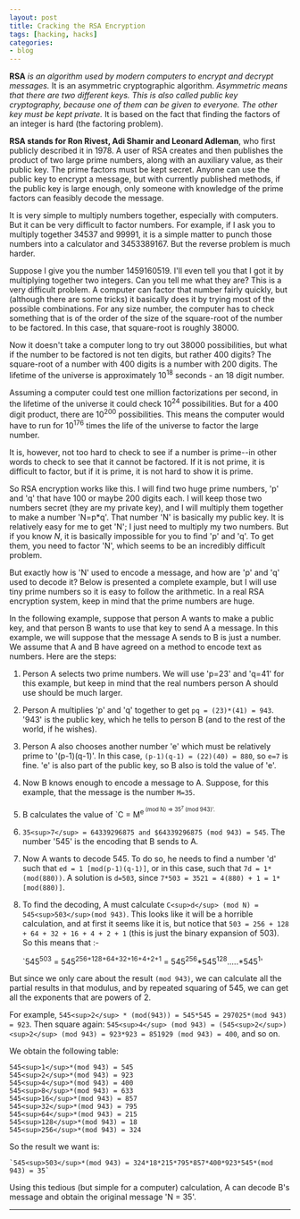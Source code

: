 ```yaml
---
layout: post
title: Cracking the RSA Encryption
tags: [hacking, hacks]
categories:
- blog
---
```


**RSA** *is an algorithm used by modern computers to encrypt and decrypt messages.* It is an asymmetric cryptographic algorithm.
*Asymmetric means that there are two different keys. This is also called public key cryptography, because one of them can be
given to everyone. The other key must be kept private.* It is based on the fact that finding the factors of an integer is hard
(the factoring problem).

**RSA stands for Ron Rivest, Adi Shamir and Leonard Adleman**, who first publicly described it in 1978. A user of RSA creates
and then publishes the product of two large prime numbers, along with an auxiliary value, as their public key. The prime
factors must be kept secret. Anyone can use the public key to encrypt a message, but with currently published methods, if
the public key is large enough, only someone with knowledge of the prime factors can feasibly decode the message.

It is very simple to multiply numbers together, especially with computers. But it can be very difficult to factor numbers.
For example, if I ask you to multiply together 34537 and 99991, it is a simple matter to punch those numbers into a
calculator and 3453389167. But the reverse problem is much harder.

Suppose I give you the number 1459160519. I'll even tell you that I got it by multiplying together two integers. Can you tell
me what they are? This is a very difficult problem. A computer can factor that number fairly quickly, but (although there are
some tricks) it basically does it by trying most of the possible combinations. For any size number, the computer has to check
something that is of the order of the size of the square-root of the number to be factored. In this case, that square-root is
roughly 38000.

Now it doesn't take a computer long to try out 38000 possibilities, but what if the number to be factored is not ten digits,
but rather 400 digits? The square-root of a number with 400 digits is a number with 200 digits. The lifetime of the universe
is approximately 10<sup>18</sup> seconds - an 18 digit number.

Assuming a computer could test one million factorizations per second, in the lifetime of the universe it could check
10<sup>24</sup> possibilities. But for a 400 digit product, there are 10<sup>200</sup> possibilities. 
This means the computer would have to run for 10<sup>176</sup> times the life of the universe to factor the large number.

It is, however, not too hard to check to see if a number is prime--in other words to check to see that it cannot be factored.
If it is not prime, it is difficult to factor, but if it is prime, it is not hard to show it is prime.

So RSA encryption works like this. I will find two huge prime numbers, 'p' and 'q' that have 100 or maybe 200 digits each.
I will keep those two numbers secret (they are my private key), and I will multiply them together to make a number 'N=p*q'.
That number 'N' is basically my public key. It is relatively easy for me to get 'N'; I just need to multiply my two numbers.
But if you know $N$, it is basically impossible for you to find 'p' and 'q'. To get them, you need to factor 'N', which
seems to be an incredibly difficult problem.

But exactly how is 'N' used to encode a message, and how are 'p' and 'q' used to decode it? Below is presented a complete
example, but I will use tiny prime numbers so it is easy to follow the arithmetic. In a real RSA encryption system, keep in
mind that the prime numbers are huge.

In the following example, suppose that person A wants to make a public key, and that person B wants to use that key to send A
a message. In this example, we will suppose that the message A sends to B is just a number. We assume that A and B have
agreed on a method to encode text as numbers. Here are the steps:

 1. Person A selects two prime numbers. We will use 'p=23' and 'q=41' for this example, but keep in mind that the real
    numbers person A should use should be much larger.

 2. Person A multiplies 'p' and 'q' together to get `pq = (23)*(41) = 943`. '943' is the public key, which he tells
    to person B (and to the rest of the world, if he wishes).

 3. Person A also chooses another number 'e' which must be relatively prime to '(p-1)(q-1)'. In this case,
   `(p-1)(q-1) = (22)(40) = 880`, so `e=7` is fine. 'e' is also part of the public key, so B also is told the value
    of 'e'.

 4. Now B knows enough to encode a message to A. Suppose, for this example, that the message is the number `M=35`.

 5. B calculates the value of `C = M<sup>e<sup> (mod N) => 35<sup>7</sup> (mod 943)'.

 6. `35<sup>7</sup> = 64339296875 and $64339296875 (mod 943) = 545`. The number '545' is the encoding that B sends to A.

 7. Now A wants to decode 545. To do so, he needs to find a number 'd' such that `ed = 1 [mod(p-1)(q-1)]`, or
    in this case, such that `7d = 1*(mod(880))`. A solution is `d=503`, since `7*503 = 3521 = 4(880) + 1 = 1*[mod(880)]`.

 8. To find the decoding, A must calculate `C<sup>d</sup> (mod N) = 545<sup>503</sup>(mod 943)`. This looks like it will be a      horrible
    calculation, and at first it seems like it is, but notice that `503 = 256 + 128 + 64 + 32 + 16 + 4 + 2 + 1`
    (this is just the binary expansion of 503). So this means that :-

    `545<sup>503</sup> = 545<sup>256+128+64+32+16+4+2+1</sup> = 545<sup>256</sup>*545<sup>128</sup>.....*545<sup>1</sup>'

But since we only care about the result `(mod 943)`, we can calculate all the partial results in that modulus, and by
repeated squaring of 545, we can get all the exponents that are powers of 2.

For example, `545<sup>2</sup> * (mod(943)) = 545*545 = 297025*(mod 943) = 923`.
Then square again: `545<sup>4</sup> (mod 943) = (545<sup>2</sup>)<sup>2</sup> (mod 943) = 923*923 = 851929 (mod 943) = 400`, and so on.

We obtain the following table:

    545<sup>1</sup>*(mod 943) = 545
    545<sup>2</sup>*(mod 943) = 923
    545<sup>4</sup>*(mod 943) = 400
    545<sup>8</sup>*(mod 943) = 633
    545<sup>16</sup>*(mod 943) = 857
    545<sup>32</sup>*(mod 943) = 795
    545<sup>64</sup>*(mod 943) = 215
    545<sup>128</sup>*(mod 943) = 18
    545<sup>256</sup>*(mod 943) = 324

So the result we want is:

    `545<sup>503</sup>*(mod 943) = 324*18*215*795*857*400*923*545*(mod 943) = 35`

Using this tedious (but simple for a computer) calculation, A can decode B's message and obtain the
original message 'N = 35'.

---
